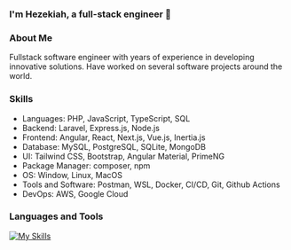 ### I'm Hezekiah, a full-stack engineer  🚀  
  
### About Me  
Fullstack software engineer with years of experience in developing innovative solutions. Have worked on several software projects around the world.  
  
### Skills  
- Languages: PHP, JavaScript, TypeScript, SQL  
- Backend: Laravel, Express.js, Node.js  
- Frontend: Angular, React, Next.js, Vue.js, Inertia.js  
- Database: MySQL, PostgreSQL, SQLite, MongoDB  
- UI: Tailwind CSS, Bootstrap, Angular Material, PrimeNG  
- Package Manager: composer, npm  
- OS: Window, Linux, MacOS  
- Tools and Software: Postman, WSL, Docker, CI/CD, Git, Github Actions  
- DevOps: AWS, Google Cloud  
  

### Languages and Tools  
[![My Skills](https://skillicons.dev/icons?i=php,angular,react,nextjs,vue,laravel,js,ts,expressjs,tailwind,css,html,mysql,sqlite,mongodb,postgres,aws,gcp,docker,git,github,npm,postman,windows,linux,wordpress,vite)](https://skillicons.dev)
